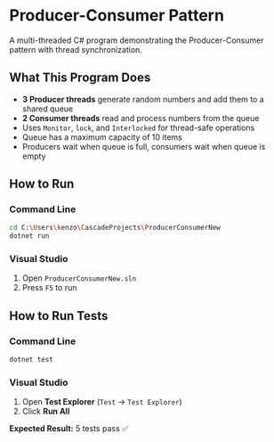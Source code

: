 # Producer-Consumer Pattern

A multi-threaded C# program demonstrating the Producer-Consumer pattern with thread synchronization.

## What This Program Does

- **3 Producer threads** generate random numbers and add them to a shared queue
- **2 Consumer threads** read and process numbers from the queue
- Uses `Monitor`, `lock`, and `Interlocked` for thread-safe operations
- Queue has a maximum capacity of 10 items
- Producers wait when queue is full, consumers wait when queue is empty

## How to Run

### Command Line
```bash
cd C:\Users\kenzo\CascadeProjects\ProducerConsumerNew
dotnet run
```

### Visual Studio
1. Open `ProducerConsumerNew.sln`
2. Press `F5` to run

## How to Run Tests

### Command Line
```bash
dotnet test
```

### Visual Studio
1. Open **Test Explorer** (`Test` → `Test Explorer`)
2. Click **Run All**

**Expected Result:** 5 tests pass ✅
